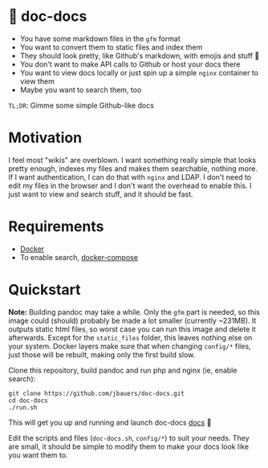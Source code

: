 # :whale: doc-docs

- You have some markdown files in the `gfm` format
- You want to convert them to static files and index them
- They should look pretty, like Github's markdown, with emojis and stuff :rocket:
- You don't want to make API calls to Github or host your docs there
- You want to view docs locally or just spin up a simple `nginx` container to view them
- Maybe you want to search them, too

`TL;DR`: Gimme some simple Github-like docs

# Motivation

I feel most "wikis" are overblown. I want something really simple that looks pretty enough, indexes 
my files and makes them searchable, nothing more. If I want authentication, I can do that with 
`nginx` and LDAP. I don't need to edit my files in the browser and I don't want the overhead to 
enable this. I just want to view and search stuff, and it should be fast.

# Requirements

- [Docker](https://docs.docker.com/install/)
- To enable search, [docker-compose](https://docs.docker.com/compose/install/)

# Quickstart

**Note:** Building pandoc may take a while. Only the `gfm` part is needed, so this 
image could (should) probably be made a lot smaller (currently ~231MB). It outputs static html 
files, so worst case you can run this image and delete it afterwards. Except for the `static_files` 
folder, this leaves nothing else on your system. Docker layers make sure that 
when changing `config/*` files, just those will be rebuilt, making only the first build slow.

Clone this repository, build pandoc and run php and nginx (ie, enable search):

```
git clone https://github.com/jbauers/doc-docs.git
cd doc-docs
./run.sh
```

This will get you up and running and launch doc-docs [docs](docs/BUILDING.html) :whale:

Edit the scripts and files (`doc-docs.sh`, `config/*`) to suit your needs. 
They are small, it should be simple to modify them to make your docs look like you want them to.

